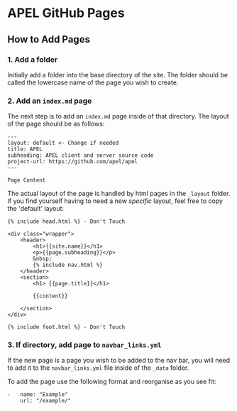 # APEL GitHub Pages

## How to Add Pages

### 1. Add a folder

Initially add a folder into the base directory of the site. The folder should be called the lowercase name of the page you wish to create.

### 2. Add an `index.md` page

The next step is to add an `index.md` page inside of that directory. The layout of the page should be as follows:

    ---
    layout: default <- Change if needed
    title: APEL 
    subheading: APEL client and server source code
    project-url: https://github.com/apel/apel
    ---

    Page Content

The actual layout of the page is handled by html pages in the `_layout` folder. If you find yourself having to need a new _specific_ layout, feel free to copy the 'default' layout:

    {% include head.html %} - Don't Touch

    <div class="wrapper">
        <header>
            <h1>{{site.name}}</h1>
            <p>{{page.subheading}}</p>
            &nbsp;
            {% include nav.html %}
        </header>
        <section>
            <h1> {{page.title}}</h1>

            {{content}}

        </section>
    </div>

    {% include foot.html %} - Don't Touch


### 3. If directory, add page to `navbar_links.yml`

If the new page is a page you wish to be added to the nav bar, you will need to add it to the `navbar_links.yml` file inside of the `_data` folder.

To add the page use the following format and reorganise as you see fit:

```
-   name: "Example"
    url: "/example/"
